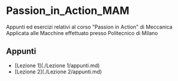 # Passion_in_Action_MAM
Appunti ed esercizi relativi al corso "Passion in Action" di Meccanica Applicata alle Macchine effettuato presso Politecnico di Milano

## Appunti
- [Lezione 1](./Lezione 1/appunti.md)
- [Lezione 2](./Lezione 2/appunti.md)
